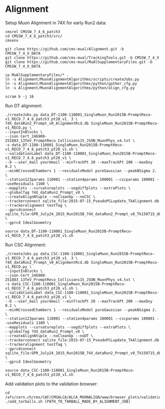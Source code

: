 # Alignment

Setup Muon Alignment in 74X for early Run2 data:

    cmsrel CMSSW_7_4_6_patch3
    cd CMSSW_7_4_6_patch3/src/
    cmsenv
    
    git clone https://github.com/cms-mual/Alignment.git -b CMSSW_7_4_X_DATA
    git clone https://github.com/cms-mual/TrackingTools.git -b CMSSW_7_4_X
    git clone https://github.com/cms-mual/MuAlSupplementaryFiles.git -b CMSSW_7_4_X_DATA
    
    cp MuAlSupplementaryFiles/* .
    ln -s Alignment/MuonAlignmentAlgorithms/scripts/createJobs.py
    ln -s Alignment/MuonAlignmentAlgorithms/python/gather_cfg.py
    ln -s Alignment/MuonAlignmentAlgorithms/python/align_cfg.py
    
    scram b -j 16

Run DT alignment:

    ./createJobs.py data_DT-1100-110001_SingleMuon_Run2015B-PromptReco-v1_RECO_7_4_6_patch3_pt20_v1_ 3 \
    74X_dataRun2_Prompt_v0_AlignmentRcd.db SingleMuon_Run2015B-PromptReco-v1_RECO.py \
    --inputInBlocks \
    --json Cert_246908-251883_13TeV_PromptReco_Collisions15_JSON_MuonPhys_v4.txt \
    -s data_DT-1100-110001_SingleMuon_Run2015B-PromptReco-v1_RECO_7_4_6_patch3_pt20_v1.sh \
    --validationLabel data_DT-1100-110001_SingleMuon_Run2015B-PromptReco-v1_RECO_7_4_6_patch3_pt20_v1 \
    --b --user_mail youremail --minTrackPt 20 --maxTrackPt 200 --maxDxy 0.2 \
    --minNCrossedChambers 1 --residualsModel pureGaussian --peakNSigma 2. \
    --station123params 110001 --station4params 100001 --cscparams 100001 --useResiduals 1100 \
    --mapplots --curvatureplots --segdiffplots --extraPlots \
    --globalTag 74X_dataRun2_Prompt_v0 \
    --createAlignNtuple --noCleanUp --noCSC \
    --trackerconnect sqlite_file:2015-07-15_PseudoPCLupdate_TkAlignment.db --trackeralignment testTag \
    --gprcdconnect sqlite_file:GPR_July24_2015_Run2015B_74X_dataRun2_Prompt_v0_Tk150715_dL4_iter1.db \
    --gprcd IdealGeometry
    
    source data_DT-1100-110001_SingleMuon_Run2015B-PromptReco-v1_RECO_7_4_6_patch3_pt20_v1.sh

Run CSC Alignment:

    ./createJobs.py data_CSC-1100-110001_SingleMuon_Run2015B-PromptReco-v1_RECO_7_4_6_patch3_pt20_v1_ 3 \
    74X_dataRun2_Prompt_v0_AlignmentRcd.db SingleMuon_Run2015B-PromptReco-v1_RECO.py \
    --inputInBlocks \
    --json Cert_246908-251883_13TeV_PromptReco_Collisions15_JSON_MuonPhys_v4.txt \
    -s data_CSC-1100-110001_SingleMuon_Run2015B-PromptReco-v1_RECO_7_4_6_patch3_pt20_v1.sh \
    --validationLabel data_CSC-1100-110001_SingleMuon_Run2015B-PromptReco-v1_RECO_7_4_6_patch3_pt20_v1 \
    --b --user_mail youremail --minTrackPt 20 --maxTrackPt 200 --maxDxy 0.2 \
    --minNCrossedChambers 1 --residualsModel pureGaussian --peakNSigma 2. \
    --station123params 110001 --station4params 100001 --cscparams 100001 --useResiduals 1100 \
    --mapplots --curvatureplots --segdiffplots --extraPlots \
    --globalTag 74X_dataRun2_Prompt_v0 \
    --createAlignNtuple --noCleanUp --noDT \
    --trackerconnect sqlite_file:2015-07-15_PseudoPCLupdate_TkAlignment.db --trackeralignment testTag \
    --gprcdconnect sqlite_file:GPR_July24_2015_Run2015B_74X_dataRun2_Prompt_v0_Tk150715_dL4_iter1.db \
    --gprcd IdealGeometry
    
    source data_CSC-1100-110001_SingleMuon_Run2015B-PromptReco-v1_RECO_7_4_6_patch3_pt20_v1.sh

Add validation plots to the validation browser:

    cd /afs/cern.ch/cms/CAF/CMSALCA/ALCA_MUONALIGN/www/browser_plots/validation
    ./add_tarballs.sh [PATH_TO_TARBALL_MADE_BY_ALIGNMENT_JOB]
